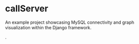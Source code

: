 # callServer

An example project showcasing MySQL connectivity and graph visualization within the Django framework.

.
